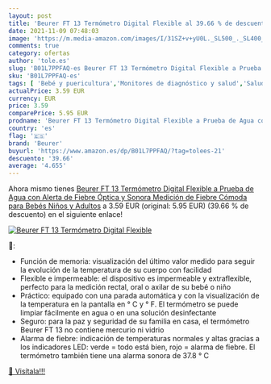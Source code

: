 ```yaml
---
layout: post
title: 'Beurer FT 13 Termómetro Digital Flexible al 39.66 % de descuento'
date: 2021-11-09 07:48:03
image: 'https://m.media-amazon.com/images/I/31SZ+v+yU0L._SL500_._SL400_.jpg'
comments: true
category: ofertas
author: 'tole.es'
slug: 'B01L7PPFAQ-es Beurer FT 13 Termómetro Digital Flexible a Prueba de Agua...'
sku: 'B01L7PPFAQ-es'
tags: [ 'Bebé y puericultura','Monitores de diagnóstico y salud','Salud y cuidado personal','Suministros y equipamiento médico','Termómetros médicos','Termómetros orales','Termómetros para bebé','Termómetros y accesorios','bebés','beurer', ]
actualPrice: 3.59 EUR
currency: EUR
price: 3.59
comparePrice: 5.95 EUR
prodname: 'Beurer FT 13 Termómetro Digital Flexible a Prueba de Agua con Alerta de Fiebre Óptica y Sonora  Medición de Fiebre Cómoda para Bebés  Niños y Adultos'
country: 'es'
flag: '🇪🇸'
brand: 'Beurer'
buyurl: 'https://www.amazon.es/dp/B01L7PPFAQ/?tag=tolees-21'
descuento: '39.66'
average: '4.655'
---
```


Ahora mismo tienes [Beurer FT 13 Termómetro Digital Flexible a Prueba de Agua con Alerta de Fiebre Óptica y Sonora  Medición de Fiebre Cómoda para Bebés  Niños y Adultos](https://www.amazon.es/dp/B01L7PPFAQ/?tag=tolees-21) a 3.59 EUR (original: 5.95 EUR) (39.66 %  de descuento) en el siguiente enlace!

[![Beurer FT 13 Termómetro Digital Flexible](https://m.media-amazon.com/images/I/31SZ+v+yU0L._SL500_._SL400_.jpg)](https://www.amazon.es/dp/B01L7PPFAQ/?tag=tolees-21)

🔎:

- Función de memoria: visualización del último valor medido para seguir la evolución de la temperatura de su cuerpo con facilidad
- Flexible e impermeable: el dispositivo es impermeable y extraflexible, perfecto para la medición rectal, oral o axilar de su bebé o niño
- Práctico: equipado con una parada automática y con la visualización de la temperatura en la pantalla en ° C y ° F. El termómetro se puede limpiar fácilmente en agua o en una solución desinfectante
- Seguro: para la paz y seguridad de su familia en casa, el termómetro Beurer FT 13 no contiene mercurio ni vidrio
- Alarma de fiebre: indicación de temperaturas normales y altas gracias a los indicadores LED: verde = todo está bien, rojo = alarma de fiebre. El termómetro también tiene una alarma sonora de 37.8 ° C

[🛒 Visítala!!!](https://www.amazon.es/dp/B01L7PPFAQ/?tag=tolees-21)
